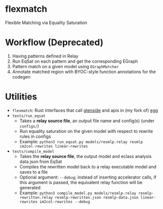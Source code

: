 # flexmatch
Flexible Matching via Equality Saturation

# Workflow (Deprecated)
1. Having patterns defined in Relay
2. Run EqSat on each pattern and get the corresponding EGraph
3. Pattern match on a given model using `EGraphMatcher`
4. Annotate matched region with BYOC-style function annotations for the codegen

# Utilities
- `flexmatch`: Rust interfaces that call [glenside](https://github.com/gussmith23/glenside) and apis in (my fork of) [egg](https://github.com/AD1024/egg)
- `tests/run_eqsat`
    - Takes a **relay source file**, an output file name and config(s) (under `configs/`)
    - Run equality saturation on the given model with respect to rewrite rules in configs
    - Example: `python3 run_eqsat.py models/resmlp.relay resmlp im2col-rewrites linear-rewrites`
- `tests/compile_model`
    - Takes the **relay source file**, the output model and eclass analysis data json from EqSat
    - Compiles the rewritten model back to a relay executable model and saves to a file
    - Optional argument: `--debug`; instead of inserting accelerator calls, if this argument is passed, the equivalent relay function will be generated
    - Example: `python3 compile_model.py models/resmlp.relay resmlp-rewritten.relay resmlp-rewritten.json resmlp-data.json linear-rewrites im2col-rewrites --debug`